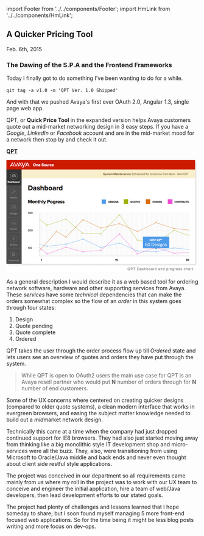 import Footer from '../../components/Footer';
import HmLink from '../../components/HmLink';

<HmLink />
 
## A Quicker Pricing Tool
<time>Feb. 6th, 2015</time>

### The Dawing of the S.P.A and the Frontend Frameworks

Today I finally got to do something I've been wanting to do for a while.

`git tag -a v1.0 -m 'QPT Ver. 1.0 Shipped'`

And with that we pushed Avaya's first ever OAuth 2.0, Angular 1.3, single page web app.

QPT, or **Quick Price Tool** in the expanded version helps Avaya customers quote out a mid-market networking design in 3 easy steps. If you have a *Google*, *LinkedIn* or *Facebook* account and are in the mid-market mood for a network then stop by and check it out.

**[QPT](https://qpt.avaya.com/a1s/login/login.html)**

![QPT](../../public/qpt.jpg)

As a general description I would describe it as a web based tool for ordering network software, hardware and other supporting services from Avaya. These *services* have some *technical* dependencies that can make the orders somewhat complex so the flow of an *order* in this system goes through four states:

  1. Design
  2. Quote pending
  3. Quote complete
  4. Ordered

QPT takes the user through the order process flow up till *Ordered* state and lets users see an overview of quotes and orders they have put through the system.

> While QPT is open to OAuth2 users the main use case for QPT is an Avaya resell partner who would put **N** number of orders through for **N** number of end customers.

Some of the  UX concerns where centered on creating quicker designs (compared to older quote systems), a clean modern interface that works in evergreen browsers, and easing the subject matter knowledge needed to build out a *mid*market network design.

Technically this came at a time when the company had just dropped continued support for IE8 browsers. They had also just started moving away from thinking like a big monolithic style IT development shop and micro-services were all the buzz. They, also, were transitioning from using Microsoft to Oracle/Java middle and back ends and never even thought about client side restful style applications.

The project was conceived in our department so all requirements came mainly from us where my roll in the project was to work with our UX team to conceive and engineer the initial application, hire a team of web/Java developers, then lead development efforts to our stated goals.

The project had plenty of challenges and lessons learned that I hope someday to share; but I soon found myself managing 5 more front-end focused web applications. So for the time being it might be less blog posts writing and more focus on dev-ops.

<Footer />
